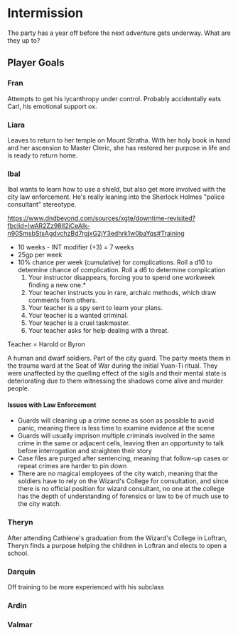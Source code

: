 # Intermission
The party has a year off before the next adventure gets underway. What are they up to?

## Player Goals

### Fran
Attempts to get his lycanthropy under control. Probably accidentally eats Carl, his emotional support ox.

### Liara
Leaves to return to her temple on Mount Stratha. With her holy book in hand and her ascension to Master Cleric, she has restored her purpose in life and is ready to return home.

### Ibal
Ibal wants to learn how to use a shield, but also get more involved with the city law enforcement. He's really leaning into the Sherlock Holmes "police consultant" stereotype.

https://www.dndbeyond.com/sources/xgte/downtime-revisited?fbclid=IwAR2Zz98II2iCeAlk-n90SmsbStsAgdvchzBd7rgjxG2jY3edhrk1w0baYqs#Training
* 10 weeks - INT modifier (+3) = 7 weeks
* 25gp per week
* 10% chance per week (cumulative) for complications. Roll a d10 to determine chance of complication. Roll a d6 to determine complication
  1. Your instructor disappears, forcing you to spend one workweek finding a new one.*
  2. Your teacher instructs you in rare, archaic methods, which draw comments from others.
  3. Your teacher is a spy sent to learn your plans.
  4. Your teacher is a wanted criminal.
  5. Your teacher is a cruel taskmaster.
  6. Your teacher asks for help dealing with a threat.

Teacher = Harold or Byron

A human and dwarf soldiers. Part of the city guard. The party meets them in the trauma ward at the Seat of War during the initial Yuan-Ti ritual. They were unaffected by the quelling effect of the sigils and their mental state is deteriorating due to them witnessing the shadows come alive and murder people.

#### Issues with Law Enforcement
* Guards will cleaning up a crime scene as soon as possible to avoid panic, meaning there is less time to examine evidence at the scene
* Guards will usually imprison multiple criminals involved in the same crime in the same or adjacent cells, leaving then an opportunity to talk before interrogation and straighten their story
* Case files are purged after sentencing, meaning that follow-up cases or repeat crimes are harder to pin down
* There are no magical employees of the city watch, meaning that the soldiers have to rely on the Wizard's College for consultation, and since there is no official position for wizard consultant, no one at the college has the depth of understanding of forensics or law to be of much use to the city watch.

### Theryn
After attending Cathlene's graduation from the Wizard's College in Loftran, Theryn finds a purpose helping the children in Loftran and elects to open a school.

### Darquin
Off training to be more experienced with his subclass

### Ardin

### Valmar

